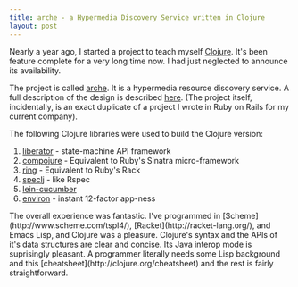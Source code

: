 ```yaml
---
title: arche - a Hypermedia Discovery Service written in Clojure
layout: post
---
```


Nearly a year ago, I started a project to teach myself
[Clojure](http://clojure.org).  It's been feature complete for a very
long time now. I had just neglected to announce its availability.

The project is called [arche](https://github.com/neomantic/arche). It
is a hypermedia resource discovery service. A full description of the
design is described
[here](https://github.com/neomantic/arche/blob/develop/design.md). (The
project itself, incidentally, is an exact duplicate of a project I
wrote in Ruby on Rails for my current company).

The following Clojure libraries were used to build the Clojure version:

1. [liberator](http://clojure-liberator.github.io/liberator/) - state-machine API framework
2. [compojure](https://github.com/weavejester/compojure) - Equivalent to Ruby's Sinatra micro-framework
3. [ring](https://github.com/ring-clojure/ring) - Equivalent to Ruby's Rack
4. [speclj](https://github.com/slagyr/speclj) - like Rspec
5. [lein-cucumber](https://github.com/nilswloka/lein-cucumber)
6. [environ](https://github.com/weavejester/environ) - instant 12-factor app-ness
<p/>
The overall experience was fantastic. I've programmed in  [Scheme](http://www.scheme.com/tspl4/), [Racket](http://racket-lang.org/), and Emacs Lisp, and Clojure was a pleasure. Clojure's syntax and the APIs of it's data structures are clear and concise. Its Java interop mode is suprisingly pleasant. A programmer literally needs some Lisp background and this [cheatsheet](http://clojure.org/cheatsheet) and the rest is fairly straightforward.
